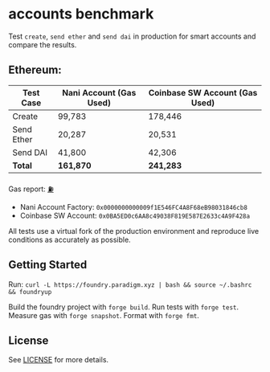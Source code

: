 # accounts benchmark

Test `create`, `send ether` and `send dai` in production for smart accounts and compare the results.

## Ethereum:

| Test Case    | Nani Account (Gas Used) | Coinbase SW Account (Gas Used)  |
|--------------|--------------------------|--------------------------------|
| Create       | 99,783                   | 178,446                        |
| Send Ether   | 20,287                   | 20,531                         |
| Send DAI     | 41,800                   | 42,306                         |
| **Total**    | **161,870**              | **241,283**                    |

Gas report: [⛽](https://github.com/z0r0z/accounts-benchmark/blob/main/.gas-snapshot)

- Nani Account Factory: `0x0000000000009f1E546FC4A8F68eB98031846cb8`
- Coinbase SW Account: `0x0BA5ED0c6AA8c49038F819E587E2633c4A9F428a`

All tests use a virtual fork of the production environment and reproduce live conditions as accurately as possible.

## Getting Started

Run: `curl -L https://foundry.paradigm.xyz | bash && source ~/.bashrc && foundryup`

Build the foundry project with `forge build`. Run tests with `forge test`. Measure gas with `forge snapshot`. Format with `forge fmt`.

## License

See [LICENSE](./LICENSE) for more details.
